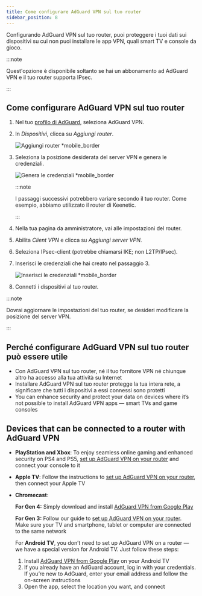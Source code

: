 ```yaml
---
title: Come configurare AdGuard VPN sul tuo router
sidebar_position: 8
---
```


Configurando AdGuard VPN sul tuo router, puoi proteggere i tuoi dati sui dispositivi su cui non puoi installare le app VPN, quali smart TV e console da gioco.

:::note

Quest'opzione è disponibile soltanto se hai un abbonamento ad AdGuard VPN e il tuo router supporta IPsec.

:::

## Come configurare AdGuard VPN sul tuo router

1. Nel tuo [profilo di AdGuard](https://auth.adguard.com/login.html), seleziona AdGuard VPN.

2. In _Dispositivi_, clicca su _Aggiungi router_.

   ![Aggiungi router \*mobile\_border](https://cdn.adguardvpn.com/content/kb/vpn/general/2_year.jpg)

3. Seleziona la posizione desiderata del server VPN e genera le credenziali.

   ![Genera le credenziali \*mobile\_border](https://cdn.adguardvpn.com/content/kb/vpn/general/configure_router.png)

   :::note

   I passaggi successivi potrebbero variare secondo il tuo router. Come esempio, abbiamo utilizzato il router di Keenetic.

   :::

4. Nella tua pagina da amministratore, vai alle impostazioni del router.

5. Abilita _Client VPN_ e clicca su _Aggiungi server VPN_.

6. Seleziona IPsec-client (potrebbe chiamarsi IKE; non L2TP/IPsec).

7. Inserisci le credenziali che hai creato nel passaggio 3.

   ![Inserisci le credenziali \*mobile\_border](https://cdn.adguardvpn.com/content/kb/vpn/general/vpn_connection.jpg)

8. Connetti i dispositivi al tuo router.

:::note

Dovrai aggiornare le impostazioni del tuo router, se desideri modificare la posizione del server VPN.

:::

## Perché configurare AdGuard VPN sul tuo router può essere utile

- Con AdGuard VPN sul tuo router, né il tuo fornitore VPN né chiunque altro ha accesso alla tua attività su Internet
- Installare AdGuard VPN sul tuo router protegge la tua intera rete, a significare che tutti i dispositivi a essi connessi sono protetti
- You can enhance security and protect your data on devices where it’s not possible to install AdGuard VPN apps — smart TVs and game consoles

## Devices that can be connected to a router with AdGuard VPN

- **PlayStation and Xbox**: To enjoy seamless online gaming and enhanced security on PS4 and PS5, [set up AdGuard VPN on your router](#how-to-set-up-adguard-vpn-on-your-router) and connect your console to it

- **Apple TV**: Follow the instructions to [set up AdGuard VPN on your router](#how-to-set-up-adguard-vpn-on-your-router), then connect your Apple TV

- **Chromecast**:

  **For Gen 4:** Simply download and install [AdGuard VPN from Google Play](https://play.google.com/store/apps/details?id=com.adguard.vpn)

  **For Gen 3:** Follow our guide to [set up AdGuard VPN on your router](#how-to-set-up-adguard-vpn-on-your-router). Make sure your TV and smartphone, tablet or computer are connected to the same network

  For **Android TV**, you don’t need to set up AdGuard VPN on a router — we have a special version for Android TV. Just follow these steps:

  1. Install [AdGuard VPN from Google Play](https://play.google.com/store/apps/details?id=com.adguard.vpn) on your Android TV
  2. If you already have an AdGuard account, log in with your credentials. If you’re new to AdGuard, enter your email address and follow the on-screen instructions
  3. Open the app, select the location you want, and connect
